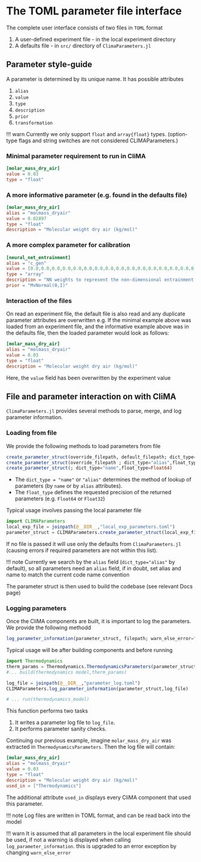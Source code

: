 # The TOML parameter file interface

The complete user interface consists of two files in `TOML` format
1. A user-defined experiment file - in the local experiment directory
2. A defaults file - in `src/` directory of `ClimaParameters.jl`

## Parameter style-guide 

A parameter is determined by its unique name. It has possible attributes
1. `alias` 
2. `value`  
3. `type`
4. `description`
5. `prior`
6. `transformation`

!!! warn
    Currently we only support `float` and `array{float}` types. (option-type flags and string switches are not considered CLIMAParameters.)
    
### Minimal parameter requirement to run in CliMA

```TOML
[molar_mass_dry_air] 
value = 0.03
type = "float"
```    

### A more informative parameter (e.g. found in the defaults file) 

```TOML
[molar_mass_dry_air] 
alias = "molmass_dryair"
value = 0.02897
type = "float"
description = "Molecular weight dry air (kg/mol)"
```

### A more complex parameter for calibration

```TOML
[neural_net_entrainment] 
alias = "c_gen"
value = [0.0,0.0,0.0,0.0,0.0,0.0,0.0,0.0,0.0,0.0,0.0,0.0,0.0,0.0,0.0,0.0]
type = "array"
description = "NN weights to represent the non-dimensional entrainment function"
prior = "MvNormal(0,I)"
```

### Interaction of the files

On read an experiment file, the default file is also read and any duplicate parameter attributes are overwritten 
e.g. If the minimal example above was loaded from an experiment file, and the informative example above was in the defaults file, then the loaded parameter would look as follows: 
``` TOML
[molar_mass_dry_air] 
alias = "molmass_dryair"
value = 0.03
type = "float"
description = "Molecular weight dry air (kg/mol)"
```
Here, the `value` field has been overwritten by the experiment value

## File and parameter interaction on with CliMA

`ClimaParameters.jl` provides several methods to parse, merge, and log parameter information. 


### Loading from file
We provide the following methods to load parameters from file
```julia
create_parameter_struct(override_filepath, default_filepath; dict_type="alias",float_type=Float64)
create_parameter_struct(override_filepath ; dict_type="alias",float_type=Float64) 
create_parameter_struct(; dict_type="name",float_type=Float64) 
```
- The `dict_type = "name"` or `"alias"` determines the method of lookup of parameters (by `name` or by `alias` attributes).
- The  `float_type` defines the requested precision of the returned parameters (e.g. `Float64` or `Float32`)

Typical usage involves passing the local parameter file
```julia
import CLIMAParameters
local_exp_file = joinpath(@__DIR__,"local_exp_parameters.toml")
parameter_struct = CLIMAParameters.create_parameter_struct(local_exp_file) 
```
If no file is passed it will use only the defaults from `ClimaParameters.jl` (causing errors if required parameters are not within this list).

!!! note
    Currently we search by the `alias` field (`dict_type="alias"` by default), so all parameters need an `alias` field, if in doubt, set alias and name to match the current code name convention

The parameter struct is then used to build the codebase (see relevant Docs page)

### Logging parameters

Once the CliMA components are built, it is important to log the parameters. We provide the following methodd
```julia
log_parameter_information(parameter_struct, filepath; warn_else_error="warn")
```

Typical usage will be after building components and before running
```julia
import Thermodynamics
therm_params = Thermodynamics.ThermodynamicsParameters(parameter_struct)
#... build(thermodynamics model,therm_params)

log_file = joinpath(@__DIR__,"parameter_log.toml")
CLIMAParameters.log_parameter_information(parameter_struct,log_file)

# ... run(thermodynamics_model)
```

This function performs two tasks
1. It writes a parameter log file to `log_file`.
2. It performs parameter sanity checks.

Continuing our previous example, imagine `molar_mass_dry_air` was extracted in `ThermodynamicsParameters`. Then the log file will contain:
``` TOML
[molar_mass_dry_air] 
alias = "molmass_dryair"
value = 0.03
type = "float"
description = "Molecular weight dry air (kg/mol)"
used_in = ["Thermodynamics"]
```
The additional attribute `used_in` displays every CliMA component that used this parameter. 

!!! note
    Log files are written in TOML format, and can be read back into the model

!!! warn
    It is assumed that all parameters in the local experiment file should be used, if not a warning is displayed when calling `log_parameter_information`. this is upgraded to an error exception by changing `warn_else_error`

